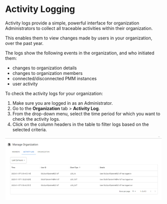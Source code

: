 # Activity Logging
Activity logs provide a simple, powerful interface for organization Administrators to collect all traceable activities within their organization. 

This enables them to view changes made by users in your organization, over the past year.

The logs show the following events in the organization, and who initiated them:

- changes to organization details
- changes to organization members
- connected/disconnected PMM instances
- user activity

To check the activity logs for your organization:

1. Make sure you are logged in as an Administrator.
2. Go to the **Organization** tab > **Activity Log**. 
3. From the drop-down menu, select the time period for which you want to check the activity logs. 
4. Click on the column headers in the table  to filter logs based on the selected criteria. 

![Activity Logging](images/activity_logging.png)